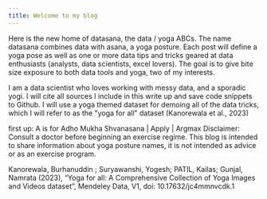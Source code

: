 ```yaml
---
title: Welcome to my blog
---
```


Here is the new home of datasana, the data / yoga ABCs. The name datasana combines data with asana, a yoga posture. Each post will define a yoga pose as well as one or more data tips and tricks geared at data enthusiasts (analysts, data scientists, excel lovers). The goal is to give bite size exposure to both data tools and yoga, two of my interests.

I am a data scientist who loves working with messy data, and a sporadic yogi. I will cite all sources I include in this write up and save code snippets to Github. I will use a yoga themed dataset for demoing all of the data tricks, which I will refer to as the "yoga for all" dataset (Kanorewala et al., 2023)

first up: A is for Adho Mukha Shvanasana | Apply | Argmax
Disclaimer: Consult a doctor before beginning an exercise regime. This blog is intended to share information about yoga posture names, it is not intended as advice or as an exercise program.

Kanorewala, Burhanuddin ; Suryawanshi, Yogesh; PATIL, Kailas; Gunjal, Namrata (2023), “Yoga for all: A Comprehensive Collection of Yoga Images and Videos dataset”, Mendeley Data, V1, doi: 10.17632/jc4mmnvcdk.1

